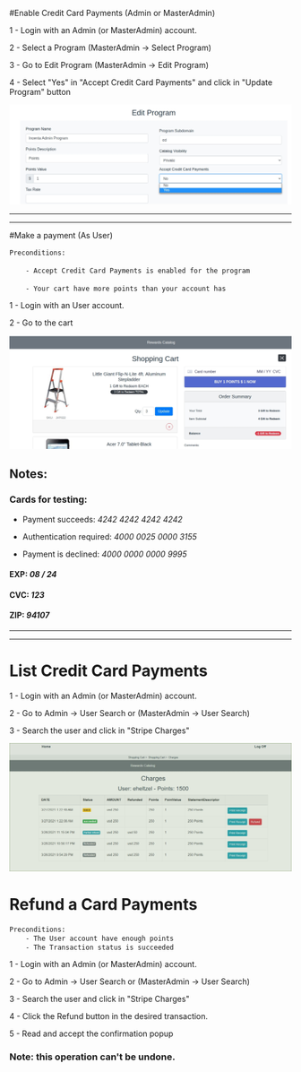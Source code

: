 #Enable Credit Card Payments (Admin or MasterAdmin)

1 - Login with an Admin (or MasterAdmin) account.

2 - Select a Program (MasterAdmin -> Select Program)

3 - Go to Edit Program (MasterAdmin -> Edit Program)

4 - Select "Yes" in "Accept Credit Card Payments" and click in "Update Program" button

![Edit Program Accept Credit Card Payments](./EditProgramAcceptCreditCardPayments.jpg)

---
---

#Make a payment (As User)

    Preconditions: 

        - Accept Credit Card Payments is enabled for the program

        - Your cart have more points than your account has

1 - Login with an User account.

2 - Go to the cart

![Cart](./Cart.jpg)

## Notes:
### Cards for testing:

- Payment succeeds: _4242 4242 4242 4242_

- Authentication required: _4000 0025 0000 3155_

- Payment is declined: _4000 0000 0000 9995_

#### EXP: _08 / 24_
#### CVC: _123_
#### ZIP: _94107_

---
---


# List Credit Card Payments

1 - Login with an Admin (or MasterAdmin) account.

2 - Go to Admin -> User Search or (MasterAdmin -> User Search)

3 - Search the user and click in "Stripe Charges"

![Stripe Charges](./StripeCharges.jpg)


# Refund a Card Payments

    Preconditions:
        - The User account have enough points
        - The Transaction status is succeeded

1 - Login with an Admin (or MasterAdmin) account.

2 - Go to Admin -> User Search or (MasterAdmin -> User Search)

3 - Search the user and click in "Stripe Charges"

4 - Click the Refund button in the desired transaction.

5 - Read and accept the confirmation popup

### Note: this operation can't be undone.
